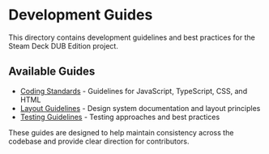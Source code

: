 # Development Guides

This directory contains development guidelines and best practices for the Steam Deck DUB Edition project.

## Available Guides

- [Coding Standards](./CODING-STANDARDS.md) - Guidelines for JavaScript, TypeScript, CSS, and HTML
- [Layout Guidelines](./LAYOUT-GUIDELINES.md) - Design system documentation and layout principles
- [Testing Guidelines](./TESTING-GUIDELINES.md) - Testing approaches and best practices

These guides are designed to help maintain consistency across the codebase and provide clear direction for contributors. 